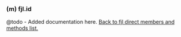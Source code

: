 ### (m) fjl.id
@todo - Added documentation here.
[Back to fjl direct members and methods list.](#members-and-methods)
